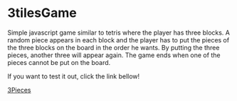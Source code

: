 # 3tilesGame
Simple javascript game similar to tetris where the player has three blocks. A random piece appears in each block and the player has to put the pieces of the three blocks on the board in the order he wants. By putting the three pieces, another three will appear again. The game ends when one of the pieces cannot be put on the board.

If you want to test it out, click the link bellow!

[3Pieces](https://pieces3.web.app/)
